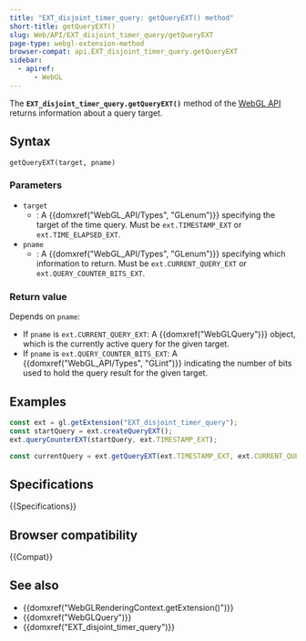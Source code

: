 ```yaml
---
title: "EXT_disjoint_timer_query: getQueryEXT() method"
short-title: getQueryEXT()
slug: Web/API/EXT_disjoint_timer_query/getQueryEXT
page-type: webgl-extension-method
browser-compat: api.EXT_disjoint_timer_query.getQueryEXT
sidebar:
  - apiref:
      - WebGL
---
```


The **`EXT_disjoint_timer_query.getQueryEXT()`** method of the
[WebGL API](/en-US/docs/Web/API/WebGL_API) returns information about a query
target.

## Syntax

```js-nolint
getQueryEXT(target, pname)
```

### Parameters

- `target`
  - : A {{domxref("WebGL_API/Types", "GLenum")}} specifying the target of the time query. Must be
    `ext.TIMESTAMP_EXT` or `ext.TIME_ELAPSED_EXT`.
- `pname`
  - : A {{domxref("WebGL_API/Types", "GLenum")}} specifying which information to return. Must be
    `ext.CURRENT_QUERY_EXT` or `ext.QUERY_COUNTER_BITS_EXT`.

### Return value

Depends on `pname`:

- If `pname` is `ext.CURRENT_QUERY_EXT`: A
  {{domxref("WebGLQuery")}} object, which is the currently active query for the
  given target.
- If `pname` is `ext.QUERY_COUNTER_BITS_EXT`: A
  {{domxref("WebGL_API/Types", "GLint")}} indicating the number of bits used to hold the query result for
  the given target.

## Examples

```js
const ext = gl.getExtension("EXT_disjoint_timer_query");
const startQuery = ext.createQueryEXT();
ext.queryCounterEXT(startQuery, ext.TIMESTAMP_EXT);

const currentQuery = ext.getQueryEXT(ext.TIMESTAMP_EXT, ext.CURRENT_QUERY_EXT);
```

## Specifications

{{Specifications}}

## Browser compatibility

{{Compat}}

## See also

- {{domxref("WebGLRenderingContext.getExtension()")}}
- {{domxref("WebGLQuery")}}
- {{domxref("EXT_disjoint_timer_query")}}
